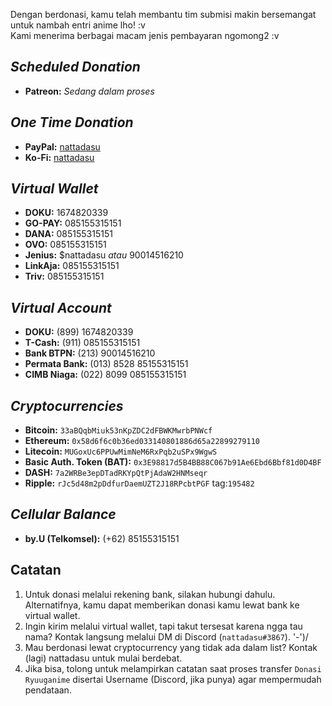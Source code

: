 Dengan berdonasi, kamu telah membantu tim submisi makin bersemangat untuk nambah entri anime lho! :v  
Kami menerima berbagai macam jenis pembayaran ngomong2 :v

## _Scheduled Donation_
* **Patreon:** _Sedang dalam proses_ 

## _One Time Donation_
* **PayPal:** [nattadasu](https://paypal.me/nattadasu)
* **Ko-Fi:** [nattadasu](https://ko-fi.com/nattadasu)

## _Virtual Wallet_
* **DOKU:** 1674820339
* **GO-PAY:** 085155315151
* **DANA:** 085155315151
* **OVO:** 085155315151
* **Jenius:** $nattadasu _atau_ 90014516210  
* **LinkAja:** 085155315151
* **Triv:** 085155315151

## _Virtual Account_
* **DOKU:** (899) 1674820339  
* **T-Cash:** (911) 085155315151
* **Bank BTPN:** (213) 90014516210  
* **Permata Bank:** (013) 8528 85155315151 
* **CIMB Niaga:** (022) 8099 085155315151  

## _Cryptocurrencies_
* **Bitcoin:** `33aBQqbMiuk53nKpZDC2dFBWKMwrbPNWcf`  
* **Ethereum:** `0x58d6f6c0b36ed033140801886d65a22899279110`  
* **Litecoin:** `MUGoxUc6PPUwMimNeM6RxPqb2uSPx9WgwS`  
* **Basic Auth. Token (BAT):** `0x3E98817d5B4BB88C067b91Ae6Ebd6Bbf81d0D4BF`  
* **DASH:** `7a2WRBe3epDTadRKYpQtPjAdaW2HNMseqr`  
* **Ripple:** `rJc5d48m2pDdfurDaemUZT2J18RPcbtPGF` tag:`195482`

## _Cellular Balance_
* **by.U (Telkomsel):** (+62) 85155315151  

## Catatan
1. Untuk donasi melalui rekening bank, silakan hubungi dahulu. Alternatifnya, kamu dapat memberikan donasi kamu lewat bank ke virtual wallet.
2. Ingin kirim melalui virtual wallet, tapi takut tersesat karena ngga tau nama? Kontak langsung melalui DM di Discord (`nattadasu#3867`). '-')/
3. Mau berdonasi lewat cryptocurrency yang tidak ada dalam list? Kontak (lagi) nattadasu untuk mulai berdebat.
4. Jika bisa, tolong untuk melampirkan catatan saat proses transfer `Donasi Ryuuganime` disertai Username (Discord, jika punya) agar mempermudah pendataan.
